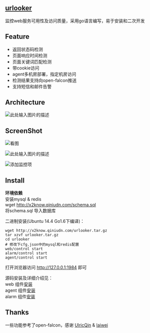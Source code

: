 ## [urlooker][1]
监控web服务可用性及访问质量，采用go语言编写，易于安装和二次开发

## Feature
- 返回状态码检测
- 页面响应时间检测
- 页面关键词匹配检测
- 带cookie访问
- agent多机房部署，指定机房访问
- 检测结果支持向open-falcon推送
- 支持短信和邮件告警

## Architecture
![此处输入图片的描述][2]

## ScreenShot

![看图][3]

![此处输入图片的描述][4]

![添加监控项][5]

## Install

**环境依赖**   
安装mysql & redis      
wget http://x2know.qiniudn.com/schema.sql      
将schema.sql 导入数据库  

二进制安装(Ubuntu 14.4 Go1.6下编译)：

    wget http://x2know.qiniudn.com/urlooker.tar.gz
    tar xzvf urlooker.tar.gz
    cd urlooker
    # 修改下cfg.json中的mysql和redis配置
    web/control start
    alarm/control start
    agent/control start

打开浏览器访问 http://127.0.0.1:1984 即可


源码安装及详细介绍见：   
web 组件[安装][6]   
agent 组件[安装][7]   
alarm 组件[安装][8]   

## Thanks
一些功能参考了open-falcon，感谢 [UlricQin][9] & [laiwei][10]


  [1]: https://github.com/urlooker
  [2]: https://github.com/urlooker/wiki/raw/master/img/urlooker4.png
  [3]: https://github.com/urlooker/wiki/raw/master/img/urlooker1.png
  [4]: https://github.com/urlooker/wiki/raw/master/img/urlooker3.png
  [5]: https://github.com/urlooker/wiki/raw/master/img/urlooker2.png
  [6]: https://github.com/URLooker/web
  [7]: https://github.com/URLooker/agent
  [8]: https://github.com/URLooker/alarm
  [9]: http://ulricqin.com/
  [10]: https://github.com/laiwei
